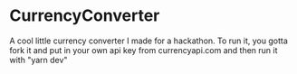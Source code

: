 # CurrencyConverter

A cool little currency converter I made for a hackathon. To run it, you gotta fork it and put in your own api key from currencyapi.com and then run it with "yarn dev"
